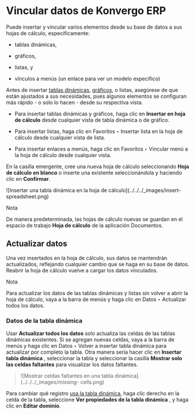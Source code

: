 # Vincular datos de Konvergo ERP

Puede insertar y vincular varios elementos desde su base de datos a sus hojas
de cálculo, específicamente:

  * tablas dinámicas,

  * gráficos,

  * listas, y

  * vínculos a menús (un enlace para ver un modelo específico)

Antes de insertar [tablas
dinámicas](../../essentials/reporting#reporting-views-pivot),
[gráficos](../../essentials/reporting#reporting-views-graph), o listas,
asegúrese de que están ajustados a sus necesidades, pues algunos elementos se
configuran más rápido - o solo lo hacen - desde su respectiva vista.

  * Para insertar tablas dinámicas y gráficos, haga clic en **Insertar en hoja de cálculo** desde cualquier vista de tabla dinámica o de gráfico.

  * Para insertar listas, haga clic en Favoritos ‣ Insertar lista en la hoja de cálculo desde cualquier vista de lista.

  * Para insertar enlaces a menús, haga clic en Favoritos ‣ Vincular menú a la hoja de cálculo desde cualquier vista.

En la casilla emergente, cree una nueva hoja de cálculo seleccionando **Hoja
de cálculo en blanco** o inserte una existente seleccionándola y haciendo clic
en **Confirmar**.

![Insertar una tabla dinámica en la hoja de cálculo](../../../_images/insert-
spreadsheet.png) <div class="alert alert-primary">
<p class="alert-title">
Nota</p><p>De manera predeterminada, las hojas de cálculo nuevas se guardan en el espacio de trabajo <b>Hoja de cálculo</b> de la aplicación Documentos.</p>
</div>

## Actualizar datos

Una vez insertados en la hoja de cálculo, sus datos se mantendrán
actualizados, reflejando cualquier cambio que se haga en su base de datos.
Reabrir la hoja de cálculo vuelve a cargar los datos vinculados.

<div class="alert alert-primary">
<p class="alert-title">
Nota</p><p>Para actualizar los datos de las tablas dinámicas y listas sin volver a abrir la hoja de cálculo, vaya a la barra de menús y haga clic en Datos ‣ Actualizar todos los datos.</p>
</div>

### Datos de la tabla dinámica

Usar **Actualizar todos los datos** solo actualiza las celdas de las tablas
dinámicas existentes. Si se agregan nuevas celdas, vaya a la barra de menús y
haga clic en Datos ‣ Volver a insertar tabla dinámica para actualizar por
completo la tabla. Otra manera sería hacer clic en **Insertar tabla dinámica**
, seleccionar la tabla y seleccionar la casilla **Mostrar solo las celdas
faltantes** para visualizar los datos faltantes.

> ![Mostrar celdas faltantes en una tabla dinámica](../../../_images/missing-
> cells.png)

Para cambiar qué registro [usa la tabla
dinámica](../../essentials/search#search-preconfigured-filters), haga
clic derecho en la celda de la tabla, seleccione **Ver propiedades de la tabla
dinámica** , y haga clic en **Editar dominio**.


